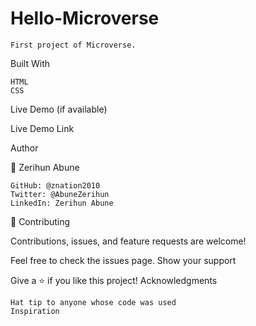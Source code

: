 # Hello-Microverse
    First project of Microverse.

Built With

    HTML
    CSS

Live Demo (if available)

Live Demo Link

Author

👤 Zerihun Abune

    GitHub: @znation2010
    Twitter: @AbuneZerihun
    LinkedIn: Zerihun Abune

🤝 Contributing

Contributions, issues, and feature requests are welcome!

Feel free to check the issues page.
Show your support

Give a ⭐️ if you like this project!
Acknowledgments

    Hat tip to anyone whose code was used
    Inspiration